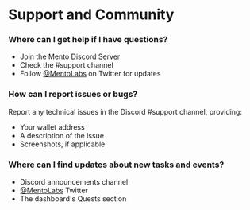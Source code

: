 # **Support and Community**

### **Where can I get help if I have questions?**

* Join the Mento [Discord Server](https://discord.gg/mentolabs)  
* Check the \#support channel  
* Follow [@MentoLabs](https://x.com/mentolabs) on Twitter for updates

### **How can I report issues or bugs?**

Report any technical issues in the Discord \#support channel, providing:

* Your wallet address  
* A description of the issue  
* Screenshots, if applicable

### **Where can I find updates about new tasks and events?**

* Discord announcements channel  
* [@MentoLabs](https://x.com/mentolabs) Twitter  
* The dashboard's Quests section
